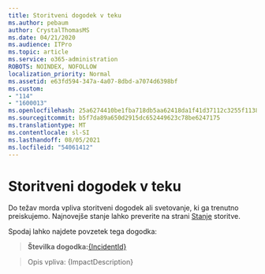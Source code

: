 ```yaml
---
title: Storitveni dogodek v teku
ms.author: pebaum
author: CrystalThomasMS
ms.date: 04/21/2020
ms.audience: ITPro
ms.topic: article
ms.service: o365-administration
ROBOTS: NOINDEX, NOFOLLOW
localization_priority: Normal
ms.assetid: e63fd594-347a-4a07-8dbd-a7074d6398bf
ms.custom:
- "114"
- "1600013"
ms.openlocfilehash: 25a6274410be1fba718db5aa62418da1f41d37112c3255f11386bfef3afa0f45
ms.sourcegitcommit: b5f7da89a650d2915dc652449623c78be6247175
ms.translationtype: MT
ms.contentlocale: sl-SI
ms.lasthandoff: 08/05/2021
ms.locfileid: "54061412"
---
```

# <a name="service-incident-in-progress"></a>Storitveni dogodek v teku

Do težav morda vpliva storitveni dogodek ali svetovanje, ki ga trenutno preiskujemo. Najnovejše stanje lahko preverite na strani [Stanje](https://admin.microsoft.com/adminportal/home#/servicehealth) storitve.
  
Spodaj lahko najdete povzetek tega dogodka:
  
> **Številka dogodka:**[{IncidentId}](https://admin.microsoft.com/adminportal/home#/servicehealth)
    
> Opis vpliva: {ImpactDescription}
